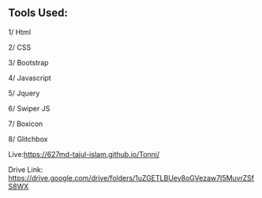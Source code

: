 Tools Used:
-----------
1/ Html

2/ CSS

3/ Bootstrap

4/ Javascript

5/ Jquery

6/ Swiper JS

7/ Boxicon

8/ Glitchbox

Live:https://627md-tajul-islam.github.io/Tonni/

Drive Link: https://drive.google.com/drive/folders/1uZGETLBUey8oGVezaw7I5MuvrZSfS8WX